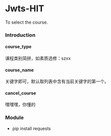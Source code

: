 # Jwts-HIT
To select the course.
### Introduction 
#### course_type
课程类别简拼，如素质选修：szxx <br/>
#### course_name
关键字即可，默认取列表中含有当前关键字的第一个。
#### cancel_course
嘿嘿嘿，你懂的
### Module
* pip install requests
